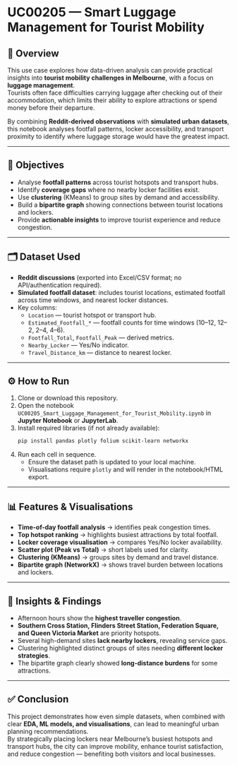 # UC00205 — Smart Luggage Management for Tourist Mobility

## 📌 Overview
This use case explores how data-driven analysis can provide practical insights into **tourist mobility challenges in Melbourne**, with a focus on **luggage management**.  
Tourists often face difficulties carrying luggage after checking out of their accommodation, which limits their ability to explore attractions or spend money before their departure.  

By combining **Reddit-derived observations** with **simulated urban datasets**, this notebook analyses footfall patterns, locker accessibility, and transport proximity to identify where luggage storage would have the greatest impact.  

---

## 🎯 Objectives
- Analyse **footfall patterns** across tourist hotspots and transport hubs.  
- Identify **coverage gaps** where no nearby locker facilities exist.  
- Use **clustering** (KMeans) to group sites by demand and accessibility.  
- Build a **bipartite graph** showing connections between tourist locations and lockers.  
- Provide **actionable insights** to improve tourist experience and reduce congestion.  

---

## 🗂️ Dataset Used
- **Reddit discussions** (exported into Excel/CSV format; no API/authentication required).  
- **Simulated footfall dataset**: includes tourist locations, estimated footfall across time windows, and nearest locker distances.  
- Key columns:  
  - `Location` — tourist hotspot or transport hub.  
  - `Estimated_Footfall_*` — footfall counts for time windows (10–12, 12–2, 2–4, 4–6).  
  - `Footfall_Total`, `Footfall_Peak` — derived metrics.  
  - `Nearby_Locker` — Yes/No indicator.  
  - `Travel_Distance_km` — distance to nearest locker.  

---

## ⚙️ How to Run
1. Clone or download this repository.  
2. Open the notebook `UC00205_Smart_Luggage_Management_for_Tourist_Mobility.ipynb` in **Jupyter Notebook** or **JupyterLab**.  
3. Install required libraries (if not already available):  
   ```bash
   pip install pandas plotly folium scikit-learn networkx
   ```  
4. Run each cell in sequence.  
   - Ensure the dataset path is updated to your local machine.  
   - Visualisations require `plotly` and will render in the notebook/HTML export.  

---

## 📊 Features & Visualisations
- **Time-of-day footfall analysis** → identifies peak congestion times.  
- **Top hotspot ranking** → highlights busiest attractions by total footfall.  
- **Locker coverage visualisation** → compares Yes/No locker availability.  
- **Scatter plot (Peak vs Total)** → short labels used for clarity.  
- **Clustering (KMeans)** → groups sites by demand and travel distance.  
- **Bipartite graph (NetworkX)** → shows travel burden between locations and lockers.  

---

## 🔑 Insights & Findings
- Afternoon hours show the **highest traveller congestion**.  
- **Southern Cross Station, Flinders Street Station, Federation Square, and Queen Victoria Market** are priority hotspots.  
- Several high-demand sites **lack nearby lockers**, revealing service gaps.  
- Clustering highlighted distinct groups of sites needing **different locker strategies**.  
- The bipartite graph clearly showed **long-distance burdens** for some attractions.  

---

## ✅ Conclusion
This project demonstrates how even simple datasets, when combined with clear **EDA, ML models, and visualisations**, can lead to meaningful urban planning recommendations.  
By strategically placing lockers near Melbourne’s busiest hotspots and transport hubs, the city can improve mobility, enhance tourist satisfaction, and reduce congestion — benefiting both visitors and local businesses.  
